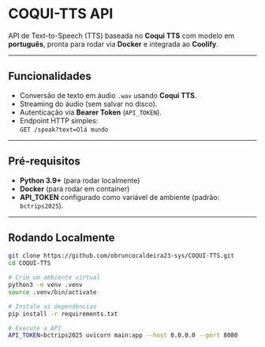 # COQUI-TTS API

API de Text-to-Speech (TTS) baseada no **Coqui TTS** com modelo em **português**, pronta para rodar via **Docker** e integrada ao **Coolify**.

---

## **Funcionalidades**
- Conversão de texto em áudio `.wav` usando **Coqui TTS**.
- Streaming do áudio (sem salvar no disco).
- Autenticação via **Bearer Token** (`API_TOKEN`).
- Endpoint HTTP simples:  
  `GET /speak?text=Olá mundo`

---

## **Pré-requisitos**
- **Python 3.9+** (para rodar localmente)
- **Docker** (para rodar em container)
- **API_TOKEN** configurado como variável de ambiente (padrão: `bctrips2025`).

---

## **Rodando Localmente**
```bash
git clone https://github.com/obruncocaldeira23-sys/COQUI-TTS.git
cd COQUI-TTS

# Crie um ambiente virtual
python3 -m venv .venv
source .venv/bin/activate

# Instale as dependências
pip install -r requirements.txt

# Execute a API
API_TOKEN=bctrips2025 uvicorn main:app --host 0.0.0.0 --port 8080
